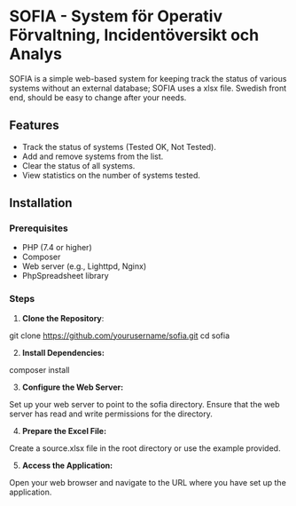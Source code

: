 # SOFIA - System för Operativ Förvaltning, Incidentöversikt och Analys

SOFIA is a simple web-based system for keeping track the status of various systems without an external database; SOFIA uses a xlsx file.
Swedish front end, should be easy to change after your needs. 

## Features

- Track the status of systems (Tested OK, Not Tested).
- Add and remove systems from the list.
- Clear the status of all systems.
- View statistics on the number of systems tested.

## Installation

### Prerequisites

- PHP (7.4 or higher)
- Composer
- Web server (e.g., Lighttpd, Nginx)
- PhpSpreadsheet library

### Steps

1.  **Clone the Repository**:

   git clone https://github.com/yourusername/sofia.git
   cd sofia

2.  **Install Dependencies:**

composer install

3.  **Configure the Web Server:**

Set up your web server to point to the sofia directory.
Ensure that the web server has read and write permissions for the directory.

4.  **Prepare the Excel File:**

Create a source.xlsx file in the root directory or use the example provided.

5.  **Access the Application:**

Open your web browser and navigate to the URL where you have set up the application.
